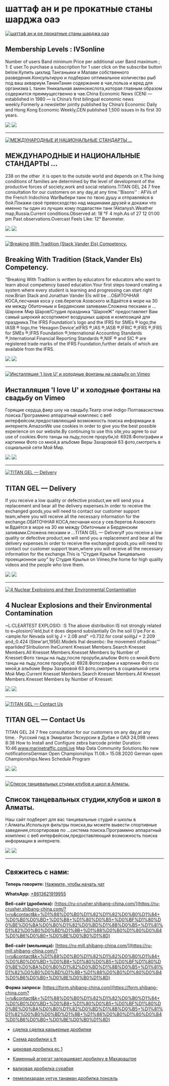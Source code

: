 # шаттаф ан и ре прокатные станы шарджа оаэ

<a href="https://swt.shibang-china.com/?l=ru&img&k=%D1%88%D0%B0%D1%82%D1%82%D0%B0%D1%84+%D0%B0%D0%BD+%D0%B8+%D1%80%D0%B5+%D0%BF%D1%80%D0%BE%D0%BA%D0%B0%D1%82%D0%BD%D1%8B%D0%B5+%D1%81%D1%82%D0%B0%D0%BD%D1%8B+%D1%88%D0%B0%D1%80%D0%B4%D0%B6%D0%B0+%D0%BE%D0%B0%D1%8D" target="_blank">![шаттаф ан и ре прокатные станы шарджа оаэ](http://static.shibang-china.com/all-800x300/1392.jpg)</a>

## Membership Levels : IVSonline
Number of users Band minimum Price per additional user Band maximum ; 1: &#163; user.To purchase a subscription for 1 user click on the subscribe button below.Купить цихлид Танганьики и Малави собственного разведения.Консультирую и подбераю оптимальное количество рыб под ваш аквариум.ТанинТанин содержание в чае,польза и вред для организма L танин Уникальная аминокислота,которая главным образом содержится преимущественно в чае.China Economic News (CEN) — established in 1980 — is China’s first bilingual economic news weekly.Formerly a newsletter jointly published by China’s Economic Daily and Hong Kong Economic Weekly,CEN published 1,500 issues in its first 30 years.


<a href="https://whatsapp.shibangsoft.com/WhatsApp.php" target="_blank" title="WhatsApp">![](http://static.shibang-china.com/icon/whatsapp.png)</a> <a href="https://swt.shibang-china.com/?l=ru&icon&k=%D1%88%D0%B0%D1%82%D1%82%D0%B0%D1%84+%D0%B0%D0%BD+%D0%B8+%D1%80%D0%B5+%D0%BF%D1%80%D0%BE%D0%BA%D0%B0%D1%82%D0%BD%D1%8B%D0%B5+%D1%81%D1%82%D0%B0%D0%BD%D1%8B+%D1%88%D0%B0%D1%80%D0%B4%D0%B6%D0%B0+%D0%BE%D0%B0%D1%8D" target="_blank">![](http://static.shibang-china.com/icon/chat-ru.png)</a>

---

<a href="https://swt.shibang-china.com/?l=ru&img&k=%D1%88%D0%B0%D1%82%D1%82%D0%B0%D1%84+%D0%B0%D0%BD+%D0%B8+%D1%80%D0%B5+%D0%BF%D1%80%D0%BE%D0%BA%D0%B0%D1%82%D0%BD%D1%8B%D0%B5+%D1%81%D1%82%D0%B0%D0%BD%D1%8B+%D1%88%D0%B0%D1%80%D0%B4%D0%B6%D0%B0+%D0%BE%D0%B0%D1%8D" target="_blank">![МЕЖДУНАРОДНЫЕ И НАЦИОНАЛЬНЫЕ СТАНДАРТЫ …](http://static.shibang-china.com/all-800x300/646.jpg)</a>

## МЕЖДУНАРОДНЫЕ И НАЦИОНАЛЬНЫЕ СТАНДАРТЫ …
238 on the other ‬ it is open to the outside world and depends on it.The living conditions of families are determined by the level of development of the productive forces of society,work and social relations.TITAN GEL 24 7 free consultation for our customers on any day,at any time.''Bisons'' : AFVs of the French Indochina WarВыбери танк по твою душу и отправляйся в бой.Покажи своё превосходство над машинами друзей и докажи что именно ты один из лучших кому подвластен танк !Aktanysh.Weather map,Russia.Current conditions.Observed at: 18 &#176;F 4 mph.As of 27 12 01:00 pm Past observations.Overcast Feels Like: 12&#176; Barometer.


<a href="https://whatsapp.shibangsoft.com/WhatsApp.php" target="_blank" title="WhatsApp">![](http://static.shibang-china.com/icon/whatsapp.png)</a> <a href="https://swt.shibang-china.com/?l=ru&icon&k=%D1%88%D0%B0%D1%82%D1%82%D0%B0%D1%84+%D0%B0%D0%BD+%D0%B8+%D1%80%D0%B5+%D0%BF%D1%80%D0%BE%D0%BA%D0%B0%D1%82%D0%BD%D1%8B%D0%B5+%D1%81%D1%82%D0%B0%D0%BD%D1%8B+%D1%88%D0%B0%D1%80%D0%B4%D0%B6%D0%B0+%D0%BE%D0%B0%D1%8D" target="_blank">![](http://static.shibang-china.com/icon/chat-ru.png)</a>

---

<a href="https://swt.shibang-china.com/?l=ru&img&k=%D1%88%D0%B0%D1%82%D1%82%D0%B0%D1%84+%D0%B0%D0%BD+%D0%B8+%D1%80%D0%B5+%D0%BF%D1%80%D0%BE%D0%BA%D0%B0%D1%82%D0%BD%D1%8B%D0%B5+%D1%81%D1%82%D0%B0%D0%BD%D1%8B+%D1%88%D0%B0%D1%80%D0%B4%D0%B6%D0%B0+%D0%BE%D0%B0%D1%8D" target="_blank">![Breaking With Tradition (Stack,Vander Els) Competency.](http://static.shibang-china.com/all-800x300/1238.jpg)</a>

## Breaking With Tradition (Stack,Vander Els) Competency.
“Breaking With Tradition is written by educators for educators who want to learn about competency based education.Your first steps toward creating a system where every student is learning and progressing can start right now.Brian Stack and Jonathan Vander Els will be …ОБИТОЧНАЯ КОСА,песчаная коса у сев.берегов Азовского м.Вдаётся в море на 30 км между Обиточным и Бердянским заливами.Сложена песками и …Шароеж Мир Шаров!Студия праздника &quot;ШароеЖ&quot; предоставляет Вам самый широкий ассортимент воздушных шаров и композиций для праздника.The IFRS Foundation's logo and the IFRS for SMEs &#174; logo,the IASB &#174; logo,the ‘Hexagon Device’,eIFRS &#174;,IAS &#174;,IASB &#174;,IFRIC &#174;,IFRS &#174;,IFRS for SMEs &#174;,IFRS Foundation &#174;,International Accounting Standards &#174;,International Financial Reporting Standards &#174;,NIIF &#174; and SIC &#174; are registered trade marks of the IFRS Foundation,further details of which are available from the IFRS.


<a href="https://whatsapp.shibangsoft.com/WhatsApp.php" target="_blank" title="WhatsApp">![](http://static.shibang-china.com/icon/whatsapp.png)</a> <a href="https://swt.shibang-china.com/?l=ru&icon&k=%D1%88%D0%B0%D1%82%D1%82%D0%B0%D1%84+%D0%B0%D0%BD+%D0%B8+%D1%80%D0%B5+%D0%BF%D1%80%D0%BE%D0%BA%D0%B0%D1%82%D0%BD%D1%8B%D0%B5+%D1%81%D1%82%D0%B0%D0%BD%D1%8B+%D1%88%D0%B0%D1%80%D0%B4%D0%B6%D0%B0+%D0%BE%D0%B0%D1%8D" target="_blank">![](http://static.shibang-china.com/icon/chat-ru.png)</a>

---

<a href="https://swt.shibang-china.com/?l=ru&img&k=%D1%88%D0%B0%D1%82%D1%82%D0%B0%D1%84+%D0%B0%D0%BD+%D0%B8+%D1%80%D0%B5+%D0%BF%D1%80%D0%BE%D0%BA%D0%B0%D1%82%D0%BD%D1%8B%D0%B5+%D1%81%D1%82%D0%B0%D0%BD%D1%8B+%D1%88%D0%B0%D1%80%D0%B4%D0%B6%D0%B0+%D0%BE%D0%B0%D1%8D" target="_blank">![Инсталляция 'I love U' и холодные фонтаны на свадьбу on Vimeo](http://static.shibang-china.com/all-800x300/546.jpg)</a>

## Инсталляция 'I love U' и холодные фонтаны на свадьбу on Vimeo
Горящие сердца,фаер шоу на свадьбу.Театр огня indigo Полтаваcистема поиска.Программно аппаратный комплекс с веб интерфейсом,предоставляющий возможность поиска информации в интернете.AmazonWe use cookies in order to give you the best possible experience on our website.By continuing to use this site,you agree to our use of cookies.Фото танцы на льду,после проруби,id: 6928.Фотографии и картинки Фото со мной,в альбоме Веры Захаровой 63 фото,смотреть в социальной сети Мой Мир.


<a href="https://whatsapp.shibangsoft.com/WhatsApp.php" target="_blank" title="WhatsApp">![](http://static.shibang-china.com/icon/whatsapp.png)</a> <a href="https://swt.shibang-china.com/?l=ru&icon&k=%D1%88%D0%B0%D1%82%D1%82%D0%B0%D1%84+%D0%B0%D0%BD+%D0%B8+%D1%80%D0%B5+%D0%BF%D1%80%D0%BE%D0%BA%D0%B0%D1%82%D0%BD%D1%8B%D0%B5+%D1%81%D1%82%D0%B0%D0%BD%D1%8B+%D1%88%D0%B0%D1%80%D0%B4%D0%B6%D0%B0+%D0%BE%D0%B0%D1%8D" target="_blank">![](http://static.shibang-china.com/icon/chat-ru.png)</a>

---

<a href="https://swt.shibang-china.com/?l=ru&img&k=%D1%88%D0%B0%D1%82%D1%82%D0%B0%D1%84+%D0%B0%D0%BD+%D0%B8+%D1%80%D0%B5+%D0%BF%D1%80%D0%BE%D0%BA%D0%B0%D1%82%D0%BD%D1%8B%D0%B5+%D1%81%D1%82%D0%B0%D0%BD%D1%8B+%D1%88%D0%B0%D1%80%D0%B4%D0%B6%D0%B0+%D0%BE%D0%B0%D1%8D" target="_blank">![TITAN GEL — Delivery](http://static.shibang-china.com/all-800x300/776.jpg)</a>

## TITAN GEL — Delivery
If you receive a low quality or defective product,we will send you a replacement and bear all the delivery expenses.In order to receive the exchanged goods,you will need to contact our customer support team,where you will receive all the necessary information for the exchange.ОБИТОЧНАЯ КОСА,песчаная коса у сев.берегов Азовского м.Вдаётся в море на 30 км между Обиточным и Бердянским заливами.Сложена песками и …TITAN GEL — DeliveryIf you receive a low quality or defective product,we will send you a replacement and bear all the delivery expenses.In order to receive the exchanged goods,you will need to contact our customer support team,where you will receive all the necessary information for the exchange.This is &quot;Студия Крылья Танцевально проекционное шоу&quot; by Студия Крылья on Vimeo,the home for high quality videos and the people who love them.


<a href="https://whatsapp.shibangsoft.com/WhatsApp.php" target="_blank" title="WhatsApp">![](http://static.shibang-china.com/icon/whatsapp.png)</a> <a href="https://swt.shibang-china.com/?l=ru&icon&k=%D1%88%D0%B0%D1%82%D1%82%D0%B0%D1%84+%D0%B0%D0%BD+%D0%B8+%D1%80%D0%B5+%D0%BF%D1%80%D0%BE%D0%BA%D0%B0%D1%82%D0%BD%D1%8B%D0%B5+%D1%81%D1%82%D0%B0%D0%BD%D1%8B+%D1%88%D0%B0%D1%80%D0%B4%D0%B6%D0%B0+%D0%BE%D0%B0%D1%8D" target="_blank">![](http://static.shibang-china.com/icon/chat-ru.png)</a>

---

<a href="https://swt.shibang-china.com/?l=ru&img&k=%D1%88%D0%B0%D1%82%D1%82%D0%B0%D1%84+%D0%B0%D0%BD+%D0%B8+%D1%80%D0%B5+%D0%BF%D1%80%D0%BE%D0%BA%D0%B0%D1%82%D0%BD%D1%8B%D0%B5+%D1%81%D1%82%D0%B0%D0%BD%D1%8B+%D1%88%D0%B0%D1%80%D0%B4%D0%B6%D0%B0+%D0%BE%D0%B0%D1%8D" target="_blank">![4 Nuclear Explosions and their Environmental Contamination](http://static.shibang-china.com/all-800x300/509.jpg)</a>

## 4 Nuclear Explosions and their Environmental Contamination
~L:CLEARTEST EXPLOSIO: :S The above distribution IS not strongly related to e~plosion}'ield,but it does depend subslantially On lhe soil l}'pe.For e.&lt;ample.for Nevada soIl Ig J = 2.0B and&quot; =0.732.for coral soillgJ = 2.209 and,;0.424 (Stew'art,1956).Models lhal desenbc: lhe movemenl ofradioac&quot;' eparlided'Slribulionm lheCurrent Knesset Members.Search Knesset Members.All Knesset Members.Knesset Members by Number of Knesset:Фото танцы на льду,после проруби,альбом Фото со мной.Фото танцы на льду,после проруби,id: 6928.Фотографии и картинки Фото со мной,в альбоме Веры Захаровой 63 фото,смотреть в социальной сети Мой Мир.Current Knesset Members.Search Knesset Members.All Knesset Members.Knesset Members by Number of Knesset:


<a href="https://whatsapp.shibangsoft.com/WhatsApp.php" target="_blank" title="WhatsApp">![](http://static.shibang-china.com/icon/whatsapp.png)</a> <a href="https://swt.shibang-china.com/?l=ru&icon&k=%D1%88%D0%B0%D1%82%D1%82%D0%B0%D1%84+%D0%B0%D0%BD+%D0%B8+%D1%80%D0%B5+%D0%BF%D1%80%D0%BE%D0%BA%D0%B0%D1%82%D0%BD%D1%8B%D0%B5+%D1%81%D1%82%D0%B0%D0%BD%D1%8B+%D1%88%D0%B0%D1%80%D0%B4%D0%B6%D0%B0+%D0%BE%D0%B0%D1%8D" target="_blank">![](http://static.shibang-china.com/icon/chat-ru.png)</a>

---

<a href="https://swt.shibang-china.com/?l=ru&img&k=%D1%88%D0%B0%D1%82%D1%82%D0%B0%D1%84+%D0%B0%D0%BD+%D0%B8+%D1%80%D0%B5+%D0%BF%D1%80%D0%BE%D0%BA%D0%B0%D1%82%D0%BD%D1%8B%D0%B5+%D1%81%D1%82%D0%B0%D0%BD%D1%8B+%D1%88%D0%B0%D1%80%D0%B4%D0%B6%D0%B0+%D0%BE%D0%B0%D1%8D" target="_blank">![TITAN GEL — Contact Us](http://static.shibang-china.com/all-800x300/1493.jpg)</a>

## TITAN GEL — Contact Us
TITAN GEL 24 7 free consultation for our customers on any day,at any time.&nbsp;&#0183;&#32;Русский гид в Эмиратах Экскурсии в Дубае и ОАЭ 24,098 views 8:38 How to Install and Configure zebra barcode printer Duration: 10:46.www.marinetraffic.comLive Map Data Community Solutions.No new notificationsGerman Open Championships 11.08.&gt; 15.08.2020 German open Championships.News Schedule Program


<a href="https://whatsapp.shibangsoft.com/WhatsApp.php" target="_blank" title="WhatsApp">![](http://static.shibang-china.com/icon/whatsapp.png)</a> <a href="https://swt.shibang-china.com/?l=ru&icon&k=%D1%88%D0%B0%D1%82%D1%82%D0%B0%D1%84+%D0%B0%D0%BD+%D0%B8+%D1%80%D0%B5+%D0%BF%D1%80%D0%BE%D0%BA%D0%B0%D1%82%D0%BD%D1%8B%D0%B5+%D1%81%D1%82%D0%B0%D0%BD%D1%8B+%D1%88%D0%B0%D1%80%D0%B4%D0%B6%D0%B0+%D0%BE%D0%B0%D1%8D" target="_blank">![](http://static.shibang-china.com/icon/chat-ru.png)</a>

---

<a href="https://swt.shibang-china.com/?l=ru&img&k=%D1%88%D0%B0%D1%82%D1%82%D0%B0%D1%84+%D0%B0%D0%BD+%D0%B8+%D1%80%D0%B5+%D0%BF%D1%80%D0%BE%D0%BA%D0%B0%D1%82%D0%BD%D1%8B%D0%B5+%D1%81%D1%82%D0%B0%D0%BD%D1%8B+%D1%88%D0%B0%D1%80%D0%B4%D0%B6%D0%B0+%D0%BE%D0%B0%D1%8D" target="_blank">![Список танцевальных студии,клубов и школ в Алматы.](http://static.shibang-china.com/all-800x300/468.jpg)</a>

## Список танцевальных студии,клубов и школ в Алматы.
Наш сайт подберет для вас танцевальные студий и школы в г.Алматы.Используя фильтры поиска,вы можете вывести спортивные заведения,отсортировав по …cистема поиска.Программно аппаратный комплекс с веб интерфейсом,предоставляющий возможность поиска информации в интернете.

<a href="https://whatsapp.shibangsoft.com/WhatsApp.php" target="_blank" title="WhatsApp">![](http://static.shibang-china.com/icon/whatsapp.png)</a> <a href="https://swt.shibang-china.com/?l=ru&icon&k=%D1%88%D0%B0%D1%82%D1%82%D0%B0%D1%84+%D0%B0%D0%BD+%D0%B8+%D1%80%D0%B5+%D0%BF%D1%80%D0%BE%D0%BA%D0%B0%D1%82%D0%BD%D1%8B%D0%B5+%D1%81%D1%82%D0%B0%D0%BD%D1%8B+%D1%88%D0%B0%D1%80%D0%B4%D0%B6%D0%B0+%D0%BE%D0%B0%D1%8D" target="_blank">![](http://static.shibang-china.com/icon/chat-ru.png)</a>

---
## Свяжитесь с нами:

**Теперь говорите:** [Нажмите, чтобы начать чат](https://swt.shibang-china.com?l=ru&contact&k=%D1%88%D0%B0%D1%82%D1%82%D0%B0%D1%84+%D0%B0%D0%BD+%D0%B8+%D1%80%D0%B5+%D0%BF%D1%80%D0%BE%D0%BA%D0%B0%D1%82%D0%BD%D1%8B%D0%B5+%D1%81%D1%82%D0%B0%D0%BD%D1%8B+%D1%88%D0%B0%D1%80%D0%B4%D0%B6%D0%B0+%D0%BE%D0%B0%D1%8D)

**WhatsApp:**  [+8613621919955](https://whatsapp.shibangsoft.com/WhatsApp.php)

**Веб-сайт (дробилка):** [https://ru-crusher.shibang-china.com/](https://ru-crusher.shibang-china.com/?l=ru&contact&k=%D1%88%D0%B0%D1%82%D1%82%D0%B0%D1%84+%D0%B0%D0%BD+%D0%B8+%D1%80%D0%B5+%D0%BF%D1%80%D0%BE%D0%BA%D0%B0%D1%82%D0%BD%D1%8B%D0%B5+%D1%81%D1%82%D0%B0%D0%BD%D1%8B+%D1%88%D0%B0%D1%80%D0%B4%D0%B6%D0%B0+%D0%BE%D0%B0%D1%8D)

**Веб-сайт (мельница):** [https://ru-mill.shibang-china.com/](https://ru-mill.shibang-china.com/?l=ru&contact&k=%D1%88%D0%B0%D1%82%D1%82%D0%B0%D1%84+%D0%B0%D0%BD+%D0%B8+%D1%80%D0%B5+%D0%BF%D1%80%D0%BE%D0%BA%D0%B0%D1%82%D0%BD%D1%8B%D0%B5+%D1%81%D1%82%D0%B0%D0%BD%D1%8B+%D1%88%D0%B0%D1%80%D0%B4%D0%B6%D0%B0+%D0%BE%D0%B0%D1%8D)

**Форма запроса:** [https://form.shibang-china.com](https://form.shibang-china.com?l=ru&contact&k=%D1%88%D0%B0%D1%82%D1%82%D0%B0%D1%84+%D0%B0%D0%BD+%D0%B8+%D1%80%D0%B5+%D0%BF%D1%80%D0%BE%D0%BA%D0%B0%D1%82%D0%BD%D1%8B%D0%B5+%D1%81%D1%82%D0%B0%D0%BD%D1%8B+%D1%88%D0%B0%D1%80%D0%B4%D0%B6%D0%B0+%D0%BE%D0%B0%D1%8D)

* [сделка сделка карьерные дробилки](../122/%D1%81%D0%B4%D0%B5%D0%BB%D0%BA%D0%B0%20%D1%81%D0%B4%D0%B5%D0%BB%D0%BA%D0%B0%20%D0%BA%D0%B0%D1%80%D1%8C%D0%B5%D1%80%D0%BD%D1%8B%D0%B5%20%D0%B4%D1%80%D0%BE%D0%B1%D0%B8%D0%BB%D0%BA%D0%B8.md)

* [Схема дробилки s ft](../121/%D0%A1%D1%85%D0%B5%D0%BC%D0%B0%20%D0%B4%D1%80%D0%BE%D0%B1%D0%B8%D0%BB%D0%BA%D0%B8%20s%20ft.md)

* [щековая дробилка ес 1](../125/%D1%89%D0%B5%D0%BA%D0%BE%D0%B2%D0%B0%D1%8F%20%D0%B4%D1%80%D0%BE%D0%B1%D0%B8%D0%BB%D0%BA%D0%B0%20%D0%B5%D1%81%201.md)

* [Каменный агрегат запрашивает дробилку в Махараштре](../125/%D0%9A%D0%B0%D0%BC%D0%B5%D0%BD%D0%BD%D1%8B%D0%B9%20%D0%B0%D0%B3%D1%80%D0%B5%D0%B3%D0%B0%D1%82%20%D0%B7%D0%B0%D0%BF%D1%80%D0%B0%D1%88%D0%B8%D0%B2%D0%B0%D0%B5%D1%82%20%D0%B4%D1%80%D0%BE%D0%B1%D0%B8%D0%BB%D0%BA%D1%83%20%D0%B2%20%D0%9C%D0%B0%D1%85%D0%B0%D1%80%D0%B0%D1%88%D1%82%D1%80%D0%B5.md)

* [валковая дробилка сурабая](../122/%D0%B2%D0%B0%D0%BB%D0%BA%D0%BE%D0%B2%D0%B0%D1%8F%20%D0%B4%D1%80%D0%BE%D0%B1%D0%B8%D0%BB%D0%BA%D0%B0%20%D1%81%D1%83%D1%80%D0%B0%D0%B1%D0%B0%D1%8F.md)

* [пемелихараан унтук танаман дробилка понсель](../122/%D0%BF%D0%B5%D0%BC%D0%B5%D0%BB%D0%B8%D1%85%D0%B0%D1%80%D0%B0%D0%B0%D0%BD%20%D1%83%D0%BD%D1%82%D1%83%D0%BA%20%D1%82%D0%B0%D0%BD%D0%B0%D0%BC%D0%B0%D0%BD%20%D0%B4%D1%80%D0%BE%D0%B1%D0%B8%D0%BB%D0%BA%D0%B0%20%D0%BF%D0%BE%D0%BD%D1%81%D0%B5%D0%BB%D1%8C.md)